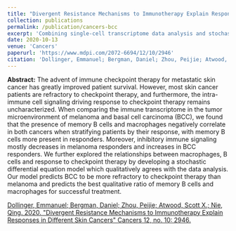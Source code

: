```yaml
---
title: "Divergent Resistance Mechanisms to Immunotherapy Explain Responses in Different Skin Cancers"
collection: publications
permalink: /publication/cancers-bcc
excerpt: 'Combining single-cell transcriptome data analysis and stochastic dynamics modeling, we understand the mechanism of different response to immunotherapy between two types of skin cancers -- melanoma and basal cell carcinoma (BCC).'
date: 2020-10-13
venue: 'Cancers'
paperurl: 'https://www.mdpi.com/2072-6694/12/10/2946'
citation: 'Dollinger, Emmanuel; Bergman, Daniel; Zhou, Peijie; Atwood, Scott X.; Nie, Qing. 2020. "Divergent Resistance Mechanisms to Immunotherapy Explain Responses in Different Skin Cancers" Cancers 12, no. 10: 2946.'
---
```

**Abstract:** The advent of immune checkpoint therapy for metastatic skin cancer has greatly improved patient survival. However, most skin cancer patients are refractory to checkpoint therapy, and furthermore, the intra-immune cell signaling driving response to checkpoint therapy remains uncharacterized. When comparing the immune transcriptome in the tumor microenvironment of melanoma and basal cell carcinoma (BCC), we found that the presence of memory B cells and macrophages negatively correlate in both cancers when stratifying patients by their response, with memory B cells more present in responders. Moreover, inhibitory immune signaling mostly decreases in melanoma responders and increases in BCC responders. We further explored the relationships between macrophages, B cells and response to checkpoint therapy by developing a stochastic differential equation model which qualitatively agrees with the data analysis. Our model predicts BCC to be more refractory to checkpoint therapy than melanoma and predicts the best qualitative ratio of memory B cells and macrophages for successful treatment.

[Dollinger, Emmanuel; Bergman, Daniel; Zhou, Peijie; Atwood, Scott X.; Nie, Qing. 2020. "Divergent Resistance Mechanisms to Immunotherapy Explain Responses in Different Skin Cancers" Cancers 12, no. 10: 2946.](https://www.mdpi.com/2072-6694/12/10/2946)

